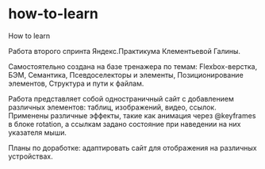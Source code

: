 # how-to-learn
How to learn

Работа второго спринта Яндекс.Практикума Клементьевой Галины.

Самостоятельно создана на базе тренажера по темам: 
Flexbox-верстка, 
БЭМ, Семантика, Псевдоселекторы и элементы,
Позиционирование элементов,
Структура и пути к файлам.

Работа представляет собой одностраничный сайт с добавлением различных элементов: таблиц, изображений, видео, ссылок. Применены различные эффекты, такие как анимация через @keyframes в блоке rotation, а ссылкам задано состояние при наведении на них указателя мыши.

Планы по доработке: адаптировать сайт для отображения на различных устройствах.
